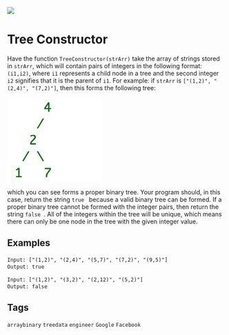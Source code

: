 <img src="https://coderbytestaticimages.s3.amazonaws.com/consumer-v2/nav/coderbyte_logo_digital_multi_light.png" width="300" />

# Tree Constructor
Have the function `TreeConstructor(strArr)` take the array of strings stored in `strArr`, which will contain pairs of integers in the following format: `(i1,i2)`, 
where `i1` represents a child node in a tree and the second integer `i2` signifies that it is the parent of `i1`. For example: if `strArr` is `["(1,2)", "(2,4)", "(7,2)"]`, 
then this forms the following tree:

![](https://github.com/udede/coderbyte/raw/main/tree-constructor/tree.png)

which you can see forms a proper binary tree. Your program should, in this case, return the string  `true ` because a valid binary tree can be formed. If a proper binary tree 
cannot be formed with the integer pairs, then return the string  `false `. All of the integers within the tree will be unique, which means there can only be one node in the 
tree with the given integer value.

## Examples
```
Input: ["(1,2)", "(2,4)", "(5,7)", "(7,2)", "(9,5)"]
Output: true
```

```
Input: ["(1,2)", "(3,2)", "(2,12)", "(5,2)"]
Output: false
```

## Tags
`arraybinary` `treedata` `engineer` `Google` `Facebook`
